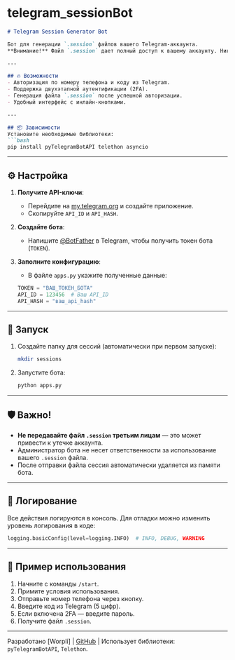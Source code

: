 # telegram_sessionBot
```markdown
# Telegram Session Generator Bot

Бот для генерации `.session` файлов вашего Telegram-аккаунта.  
**Внимание!** Файл `.session` дает полный доступ к вашему аккаунту. Никому его не передавайте!

---

## 🔥 Возможности
- Авторизация по номеру телефона и коду из Telegram.
- Поддержка двухэтапной аутентификации (2FA).
- Генерация файла `.session` после успешной авторизации.
- Удобный интерфейс с инлайн-кнопками.

---

## 📦 Зависимости
Установите необходимые библиотеки:
```bash
pip install pyTelegramBotAPI telethon asyncio
```

---

## ⚙️ Настройка
1. **Получите API-ключи**:
   - Перейдите на [my.telegram.org](https://my.telegram.org/apps) и создайте приложение.
   - Скопируйте `API_ID` и `API_HASH`.

2. **Создайте бота**:
   - Напишите [@BotFather](https://t.me/BotFather) в Telegram, чтобы получить токен бота (`TOKEN`).

3. **Заполните конфигурацию**:
   - В файле `apps.py` укажите полученные данные:
   ```python
   TOKEN = "ВАШ_ТОКЕН_БОТА"
   API_ID = 123456  # Ваш API_ID
   API_HASH = "ваш_api_hash"
   ```

---

## 🚀 Запуск
1. Создайте папку для сессий (автоматически при первом запуске):
   ```bash
   mkdir sessions
   ```

2. Запустите бота:
   ```bash
   python apps.py
   ```

---

## 🛡️ Важно!
- **Не передавайте файл `.session` третьим лицам** — это может привести к утечке аккаунта.
- Администратор бота не несет ответственности за использование вашего `.session` файла.
- После отправки файла сессия автоматически удаляется из памяти бота.

---

## 📄 Логирование
Все действия логируются в консоль. Для отладки можно изменить уровень логирования в коде:
```python
logging.basicConfig(level=logging.INFO)  # INFO, DEBUG, WARNING
```

---

## 📌 Пример использования
1. Начните с команды `/start`.
2. Примите условия использования.
3. Отправьте номер телефона через кнопку.
4. Введите код из Telegram (5 цифр).
5. Если включена 2FA — введите пароль.
6. Получите файл `.session`.

---

Разработано [Worpli] | [GitHub](https://github.com/Sany0965) | 
Использует библиотеки: `pyTelegramBotAPI`, `Telethon`.
```
